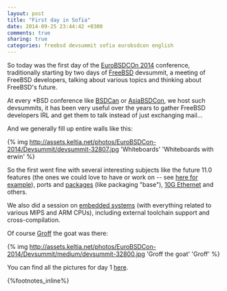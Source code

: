 ```yaml
---
layout: post
title: "First day in Sofia"
date: 2014-09-25 23:44:42 +0300
comments: true
sharing: true
categories: freebsd devsummit sofia eurobsdcon english
---
```


So today was the first day of the [EuroBSDCOn 2014](http://2014.eurobsdcon.org/) conference, traditionally starting by two days of [FreeBSD](http://www.freebsd.org/) devsummit, a meeting of FreeBSD developers, talking about various topics and thinking about FreeBSD's future.
<!--more-->
At every \*BSD conference like [BSDCan](http://bsdcan.org/) or [AsiaBSDCon](http://asiabsdcon.org/), we host such devsummits, it has been very useful over the years to gather FreeBSD developers IRL and get them to talk instead of just exchanging mail...

And we generally fill up entire walls like this:

{% img http://assets.keltia.net/photos/EuroBSDCon-2014/Devsummit/devsummit-32807.jpg 'Whiteboards' 'Whiteboards with erwin' %}

So the first went fine with several interesting subjects like the future 11.0 features (the ones we could love to have or work on -- see [here for example](http://assets.keltia.net/photos/EuroBSDCon-2014/Devsummit/slides/devsummit-32808.html)), ports and [packages](http://assets.keltia.net/photos/EuroBSDCon-2014/Devsummit/slides/devsummit-32834.html)  (like packaging "base"), [10G Ethernet](http://assets.keltia.net/photos/EuroBSDCon-2014/Devsummit/devsummit-32826.jpg) and others.

We also did a session on [embedded systems](http://assets.keltia.net/photos/EuroBSDCon-2014/Devsummit/slides/devsummit-32842.html) (with everything related to various MIPS and ARM CPUs), including external toolchain support and cross-compilation.

Of course [Groff](https://twitter.com/groffthebsdgoat) the goat was there:

{% img http://assets.keltia.net/photos/EuroBSDCon-2014/Devsummit/medium/devsummit-32800.jpg 'Groff the goat' 'Groff' %}

You can find all the pictures for day 1 [here](http://assets.keltia.net/photos/EuroBSDCon-2014/Devsummit/).

{%footnotes_inline%}

